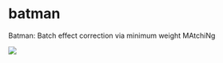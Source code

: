 # batman
Batman: Batch effect correction via minimum weight MAtchiNg


![](http://alan.cs.gsu.edu/batman.png)
